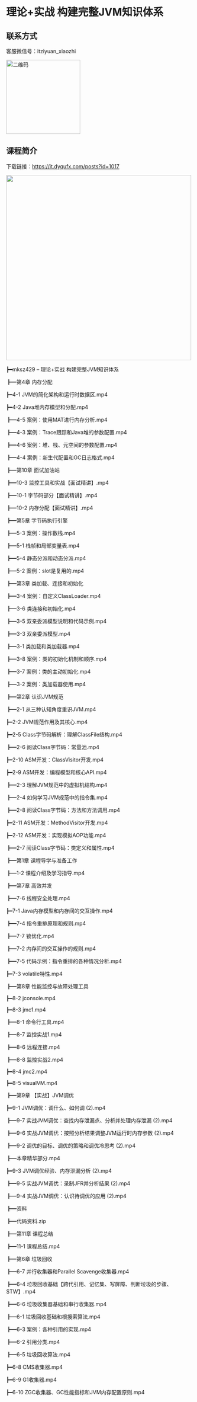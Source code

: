 # 理论+实战 构建完整JVM知识体系

## 联系方式

客服微信号：itziyuan_xiaozhi

<img src="https://ziyuanyun.oss-cn-guangzhou.aliyuncs.com/common/20240614073449/666b82192834a.jpg" width="200" height="200" alt="二维码">

## 课程简介

下载链接：https://it.dyqufx.com/posts?id=1017

<img src="https://ziyuanyun.oss-cn-guangzhou.aliyuncs.com/yun/20240515153555/664465db712a3.jpg" width="500" alt="">

  ┣━mksz429 &#8211; 理论+实战 构建完整JVM知识体系

 ┣━第4章 内存分配

 ┣━4-1 JVM的简化架构和运行时数据区.mp4

 ┣━4-2 Java堆内存模型和分配.mp4

 ┣━4-5 案例：使用MAT进行内存分析.mp4

 ┣━4-3 案例：Trace跟踪和Java堆的参数配置.mp4

 ┣━4-6 案例：堆、栈、元空间的参数配置.mp4

 ┣━4-4 案例：新生代配置和GC日志格式.mp4

 ┣━第10章 面试加油站

 ┣━10-3 监控工具和实战【面试精讲】.mp4

 ┣━10-1 字节码部分【面试精讲】.mp4

 ┣━10-2 内存分配【面试精讲】.mp4

 ┣━第5章 字节码执行引擎

 ┣━5-3 案例：操作数栈.mp4

 ┣━5-1 栈帧和局部变量表.mp4

 ┣━5-4 静态分派和动态分派.mp4

 ┣━5-2 案例：slot是复用的.mp4

 ┣━第3章 类加载、连接和初始化

 ┣━3-4 案例：自定义ClassLoader.mp4

 ┣━3-6 类连接和初始化.mp4

 ┣━3-5 双亲委派模型说明和代码示例.mp4

 ┣━3-3 双亲委派模型.mp4

 ┣━3-1 类加载和类加载器.mp4

 ┣━3-8 案例：类的初始化机制和顺序.mp4

 ┣━3-7 案例：类的主动初始化.mp4

 ┣━3-2 案例：类加载器使用.mp4

 ┣━第2章 认识JVM规范

 ┣━2-1 从三种认知角度重识JVM.mp4

 ┣━2-2 JVM规范作用及其核心.mp4

 ┣━2-5 Class字节码解析：理解ClassFile结构.mp4

 ┣━2-6 阅读Class字节码：常量池.mp4

 ┣━2-10 ASM开发：ClassVisitor开发.mp4

 ┣━2-9 ASM开发：编程模型和核心API.mp4

 ┣━2-3 理解JVM规范中的虚拟机结构.mp4

 ┣━2-4 如何学习JVM规范中的指令集.mp4

 ┣━2-8 阅读Class字节码：方法和方法调用.mp4

 ┣━2-11 ASM开发：MethodVisitor开发.mp4

 ┣━2-12 ASM开发：实现模拟AOP功能.mp4

 ┣━2-7 阅读Class字节码：类定义和属性.mp4

 ┣━第1章 课程导学与准备工作

 ┣━1-2 课程介绍及学习指导.mp4

 ┣━第7章 高效并发

 ┣━7-6 线程安全处理.mp4

 ┣━7-1 Java内存模型和内存间的交互操作.mp4

 ┣━7-4 指令重排原理和规则.mp4

 ┣━7-7 锁优化.mp4

 ┣━7-2 内存间的交互操作的规则.mp4

 ┣━7-5 代码示例：指令重排的各种情况分析.mp4

 ┣━7-3 volatile特性.mp4

 ┣━第8章 性能监控与故障处理工具

 ┣━8-2 jconsole.mp4

 ┣━8-3 jmc1.mp4

 ┣━8-1 命令行工具.mp4

 ┣━8-7 监控实战1.mp4

 ┣━8-6 远程连接.mp4

 ┣━8-8 监控实战2.mp4

 ┣━8-4 jmc2.mp4

 ┣━8-5 visualVM.mp4

 ┣━第9章 【实战】JVM调优

 ┣━9-1 JVM调优：调什么、如何调 (2).mp4

 ┣━9-7 实战JVM调优：查找内存泄漏点、分析并处理内存泄漏 (2).mp4

 ┣━9-6 实战JVM调优：按照分析结果调整JVM运行时内存参数 (2).mp4

 ┣━9-2 调优的目标、调优的策略和调优冷思考 (2).mp4

 ┣━本章精华部分.mp4

 ┣━9-3 JVM调优经验、内存泄漏分析 (2).mp4

 ┣━9-5 实战JVM调优：录制JFR并分析结果 (2).mp4

 ┣━9-4 实战JVM调优：认识待调优的应用 (2).mp4

 ┣━资料

 ┣━代码资料.zip

 ┣━第11章 课程总结

 ┣━11-1 课程总结.mp4

 ┣━第6章 垃圾回收

 ┣━6-7 并行收集器和Parallel Scavenge收集器.mp4

 ┣━6-4 垃圾回收基础【跨代引用、记忆集、写屏障、判断垃圾的步骤、STW】.mp4

 ┣━6-6 垃圾收集器基础和串行收集器.mp4

 ┣━6-1 垃圾回收基础和根搜索算法.mp4

 ┣━6-3 案例：各种引用的实现.mp4

 ┣━6-2 引用分类.mp4

 ┣━6-5 垃圾回收算法.mp4

 ┣━6-8 CMS收集器.mp4

 ┣━6-9 G1收集器.mp4

 ┣━6-10 ZGC收集器、GC性能指标和JVM内存配置原则.mp4

  